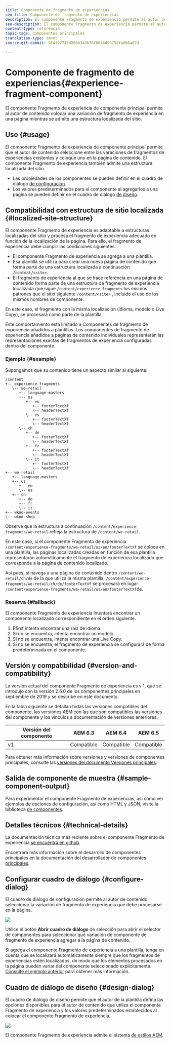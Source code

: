 ```yaml
---
title: Componente de fragmento de experiencias
seo-title: Componente de fragmento de experiencias
description: El componente Fragmento de experiencia permite al autor de contenido agregar una variación de fragmento de experiencia a una página.
seo-description: El componente Fragmento de experiencia permite al autor de contenido agregar una variación de fragmento de experiencia a una página.
content-type: referencia
topic-tags: componentes principales
translation-type: tm+mt
source-git-commit: 9f4f97713d20b6343b78f8046d96752fa0b0a07d

---
```



# Componente de fragmento de experiencias{#experience-fragment-component}

El componente Fragmento de experiencia de componente principal permite al autor de contenido colocar una variación de fragmento de experiencia en una página mientras se admite una estructura localizada del sitio.

## Uso {#usage}

El componente Fragmento de experiencia de componente principal permite que el autor de contenido seleccione entre las varaciones de fragmentos de experiencias existentes y coloque uno en la página de contenido. El componente Fragmento de experiencia también admite una estructura localizada del sitio.

* Las propiedades de los componentes se pueden definir en el cuadro de diálogo [de configuración](#configure-dialog).
* Los valores predeterminados para el componente al agregarlos a una página se pueden definir en el cuadro de diálogo [de diseño](#design-dialog).

## Compatibilidad con estructura de sitio localizada {#localized-site-structure}

El componente Fragmento de experiencia es adaptable a estructuras localizadas del sitio y procesa el fragmento de experiencia adecuado en función de la localización de la página. Para ello, el fragmento de experiencia debe cumplir las condiciones siguientes.

* El componente Fragmento de experiencia se agrega a una plantilla.
* Esa plantilla se utiliza para crear una nueva página de contenido que forma parte de una estructura localizada a continuación `/content/<site>`.
* El fragmento de experiencia al que se hace referencia en una página de contenido forma parte de una estructura de fragmento de experiencia localizada que sigue `/content/experience-fragments` los mismos patrones que el sitio siguiente `/content/<site>` , incluido el uso de los mismos nombres de componente.

En este caso, el fragmento con la misma localización (idioma, modelo o Live Copy), se procesará como parte de la plantilla.

Este comportamiento está limitado a Componentes de fragmento de experiencia añadidos a plantillas. Los componentes de fragmento de experiencia añadidos a páginas de contenido individuales representarán las representaciones exactas de fragmentos de experiencia configuradas dentro del componente.

### Ejemplo {#example}

Supongamos que su contenido tiene un aspecto similar al siguiente:

```
/content
+-- experience-fragments
   \-- we-retail
      +-- language-masters
      +-- us
         +-- en
            +-- footerTextXf
            \-- headerTextXf
         \-- es
            +-- footerTextXf
            \-- headerTextXf
      \-- ch
         +-- de
            +-- footerTextXf
            \-- headerTextXf
         +-- fr
            +-- footerTextXf
            \-- headerTextXf
         \-- it
            +-- footerTextXf
            \-- headerTextXf
+-- we-retail
   +-- language-masters
   +-- us
      +-- en
      \-- es
   +-- ch
      +-- de
      +-- fr
      \-- it
+-- wknd-events
\-- wknd-shop
```

Observe que la estructura a continuación `/content/experience-fragments/we-retail` refleja la estructura de `/content/we-retail`.

En este caso, si el componente Fragmento de experiencia `/content/experience-fragments/we-retail/us/en/footerTextXf` se coloca en una plantilla, las páginas localizadas creadas en función de esa plantilla representarán automáticamente el fragmento de experiencia localizado que corresponde a la página de contenido localizado.

Así pues, si navega a una página de contenido dentro `/content/we-retail/ch/de` de la que utiliza la misma plantilla, `/content/experience-fragments/we-retail/ch/de/footerTextXf` se procesará en lugar `/content/experience-fragments/we-retail/us/en/footerTextXf`de.

### Reserva {#fallback}

El componente Fragmento de experiencia intentará encontrar un componente localizado correspondiente en el orden siguiente.

1. Ffirst intenta encontrar una raíz de idioma.
1. Si no se encuentra, intenta encontrar un modelo.
1. Si no se encuentra, intenta encontrar una Live Copy.
1. Si no se encuentra, el fragmento de experiencia se configurará de forma predeterminada en el componente.

## Versión y compatibilidad {#version-and-compatibility}

La versión actual del componente Fragmento de experiencia es v 1, que se introdujo con la versión 2.6.0 de los componentes principales en septiembre de 2019 y se describe en este documento.

En la tabla siguiente se detallan todas las versiones compatibles del componente, las versiones AEM con las que son compatibles las versiones del componente y los vínculos a documentación de versiones anteriores.

| Versión del componente | AEM 6.3 | AEM 6.4 | AEM 6.5 |
|--- |--- |--- |---|
| v1 | Compatible | Compatible | Compatible |

Para obtener más información sobre versiones y versiones de componentes principales, consulte las [versiones del documento Versiones principales](versions.md).

## Salida de componente de muestra {#sample-component-output}

Para experimentar el componente Fragmento de experiencias, así como ver ejemplos de opciones de configuración, así como HTML y JSON, visite la biblioteca [de componentes](http://opensource.adobe.com/aem-core-wcm-components/library/experience-fragment.html).

## Detalles técnicos {#technical-details}

La documentación técnica más reciente sobre el componente Fragmento de experiencia [se encuentra en github](https://github.com/adobe/aem-core-wcm-components/tree/master/content/src/content/jcr_root/apps/core/wcm/components/experience-fragment/v1/experience-fragment).

Encontrará más información sobre el desarrollo de componentes principales en la documentación del desarrollador de componentes [principales](developing.md).

## Configurar cuadro de diálogo {#configure-dialog}

El cuadro de diálogo de configuración permite al autor de contenido seleccionar la variación de fragmento de experiencia que debe procesarse en la página.

![](assets/screen-shot-2019-08-23-10.49.21.png)

Utilice el botón **Abrir cuadro de diálogo** de selección para abrir el selector de componentes para seleccionar qué variación de componente de fragmento de experiencia agregar a la página de contenido.

Si agrega el componente Fragmento de experiencia a una plantilla, tenga en cuenta que se localizará automáticamente siempre que los fragmentos de experiencias estén localizados, de modo que los elementos procesados en la página pueden variar del componente seleccionado explícitamente. [Consulte el ejemplo anterior](#example) para obtener más información.

## Cuadro de diálogo de diseño {#design-dialog}

El cuadro de diálogo de diseño permite que el autor de la plantilla defina las opciones disponibles para el autor de contenido que utiliza el componente Fragmento de experiencia y los valores predeterminados establecidos al colocar el componente Fragmento de experiencia.

![](assets/screen-shot-2019-08-23-10.48.36.png)

El componente Fragmento de experiencia admite el sistema [de estilos AEM](authoring.md#component-styling).
